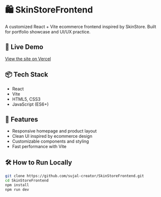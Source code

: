 # 🛍️ SkinStoreFrontend

A customized React + Vite ecommerce frontend inspired by SkinStore. Built for portfolio showcase and UI/UX practice.

## 🚀 Live Demo
[View the site on Vercel](https://skin-store-frontend-git-main-sujals-projects-e146821e.vercel.app/)

## 📦 Tech Stack
- React
- Vite
- HTML5, CSS3
- JavaScript (ES6+)

## 🎨 Features
- Responsive homepage and product layout
- Clean UI inspired by ecommerce design
- Customizable components and styling
- Fast performance with Vite

## 🛠️ How to Run Locally
```bash
git clone https://github.com/sujal-creator/SkinStoreFrontend.git
cd SkinStoreFrontend
npm install
npm run dev
